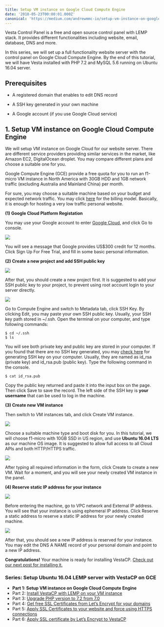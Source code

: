 ```yaml
---
title: Setup VM instance on Google Cloud Compute Engine
date: '2018-05-23T00:00:01.000Z'
canonical: 'https://medium.com/andrewmmc-io/setup-vm-instance-on-google-cloud-compute-engine-1e7063cfcde6'
---
```


Vesta Control Panel is a free and open source control panel with LEMP stack. 
It provides different functionalities including website, email, database, DNS and more.

In this series, we will set up a full functionality website server with the control panel on Google Cloud Compute Engine. By the end of this tutorial, we will have Vesta installed with PHP 7.2 and MySQL 5.6 running on Ubuntu 16.04 server.

## Prerequisites

* A registered domain that enables to edit DNS record

* A SSH key generated in your own machine

* A Google account (if you use Google Cloud service)

## 1. Setup VM instance on Google Cloud Compute Engine

We will setup VM instance on Google Cloud for our website server. There are different service providers providing similar services in the market, like Amazon EC2, DigitalOcean droplet. You may compare different plans and choose a suitable one for you.

Google Compute Engine (GCE) provide a free quota for you to run an f1-micro VM instance in North America with 30GB HDD and 1GB network traffic (excluding Australia and Mainland China) per month.

For sure, you may choose a suitable machine based on your budget and expected network traffic. You may click [here](https://cloud.google.com/compute/pricing) for the billing model. Basically, it is enough for hosting a very low traffic personal website.

**(1) Google Cloud Platform Registation**

You may use your Google account to enter [Google Cloud](https://cloud.google.com/), and click Go to console.

![](./image2.png)

You will see a message that Google provides US$300 credit for 12 months. Click Sign Up For Free Trial, and fill in some basic personal information.

**(2) Create a new project and add SSH public key**

![](./image3.png)

After that, you should create a new project first. It is suggested to add your SSH public key to your project, to prevent using root account login to your server directly.

![](./image4.png)

Go to Compute Engine and switch to Metadata tab, click SSH Key. By clicking Edit, you may paste your own SSH public key. Usually, your SSH key path stored in ~/.ssh. Open the terminal on your computer, and type following commands:

```
$ cd ~/.ssh
$ ls
```

You will see both private key and public key are stored in your computer. If you found that there are no SSH key generated, you may [check here](https://help.github.com/articles/generating-a-new-ssh-key-and-adding-it-to-the-ssh-agent/#generating-a-new-ssh-key) for generating SSH key on your computer. Usually, they are named as id_rsa (private key) and id_rsa.pub (public key). Type the following command in the console.

```
$ cat id_rsa.pub
```

Copy the public key returned and paste it into the input box on the page. Then click Save to save the record. The left side of the SSH key is **your username** that can be used to log in the machine.

**(3) Create new VM instance**

Then switch to VM instances tab, and click Create VM instance.

![](./image5.png)

Choose a suitable machine type and boot disk for you. In this tutorial, we will choose f1-micro with 10GB SSD in US region, and use **Ubuntu 16.04 LTS** as our machine OS image. It is suggested to allow full access to all Cloud APIs and both HTTP/HTTPS traffic.

![](./image6.png)

After typing all required information in the form, click Create to create a new VM. Wait for a moment, and you will see your newly created VM instance in the panel.

**(4) Reserve static IP address for your instance**

![](./image7.png)

Before entering the machine, go to VPC network and External IP address. You will see that your instance is using ephemeral IP address. Click Reserve a static address to reserve a static IP address for your newly created machine.

![](./image8.png)

After that, you should see a new IP address is reserved for your instance. You may edit the DNS A NAME record of your personal domain and point to a new IP address.

**Congratulations!** Your machine is ready for installing VestaCP. [Check out our next post for installing it.](../vestacp-2)

### Series: Setup Ubuntu 16.04 LEMP server with VestaCP on GCE

* **Part 1: Setup VM instance on Google Cloud Compute Engine**
* Part 2: [Install VestaCP with LEMP on your VM instance](../vestacp-2)
* Part 3: [Upgrade PHP version to 7.2 from 7.0](../vestacp-3)
* Part 4: [Get free SSL Certificates from Let’s Encrypt for your domains](../vestacp-4)
* Part 5: [Apply SSL Certificates to your website and force using HTTPS connections](../vestacp-5)
* Part 6: [Apply SSL certificate by Let’s Encrypt to VestaCP](../vestacp-6)
